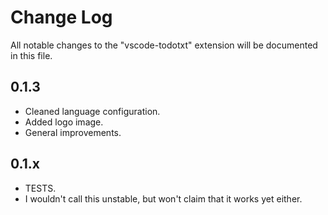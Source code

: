 # Change Log
All notable changes to the "vscode-todotxt" extension will be documented in this file.

## 0.1.3
- Cleaned language configuration.
- Added logo image.
- General improvements.

## 0.1.x
- TESTS.
- I wouldn't call this unstable, but won't claim that it works yet either.
